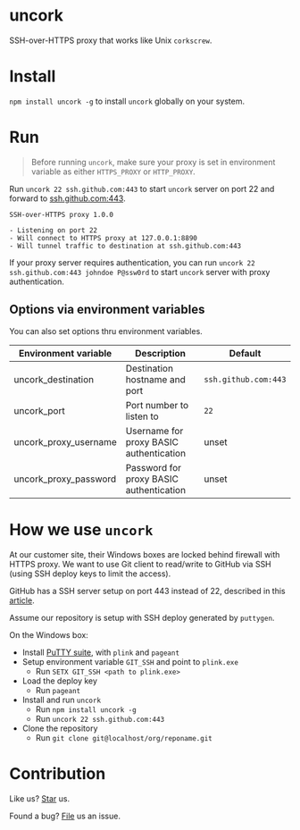 # uncork

SSH-over-HTTPS proxy that works like Unix `corkscrew`.

# Install

`npm install uncork -g` to install `uncork` globally on your system.

# Run

> Before running `uncork`, make sure your proxy is set in environment variable as either `HTTPS_PROXY` or `HTTP_PROXY`.

Run `uncork 22 ssh.github.com:443` to start `uncork` server on port 22 and forward to [ssh.github.com:443](ssh://ssh.github.com:443).

```
SSH-over-HTTPS proxy 1.0.0

- Listening on port 22
- Will connect to HTTPS proxy at 127.0.0.1:8890
- Will tunnel traffic to destination at ssh.github.com:443
```

If your proxy server requires authentication, you can run `uncork 22 ssh.github.com:443 johndoe P@ssw0rd` to start `uncork` server with proxy authentication.

## Options via environment variables

You can also set options thru environment variables.

| Environment variable  | Description                             | Default              |
| --------------------- | --------------------------------------- | -------------------- |
| uncork_destination    | Destination hostname and port           | `ssh.github.com:443` |
| uncork_port           | Port number to listen to                | `22`                 |
| uncork_proxy_username | Username for proxy BASIC authentication | unset                |
| uncork_proxy_password | Password for proxy BASIC authentication | unset                |

# How we use `uncork`

At our customer site, their Windows boxes are locked behind firewall with HTTPS proxy. We want to use Git client to read/write to GitHub via SSH (using SSH deploy keys to limit the access).

GitHub has a SSH server setup on port 443 instead of 22, described in this [article](https://help.github.com/articles/using-ssh-over-the-https-port/).

Assume our repository is setup with SSH deploy generated by `puttygen`.

On the Windows box:

* Install [PuTTY suite](http://www.chiark.greenend.org.uk/~sgtatham/putty/), with `plink` and `pageant`
* Setup environment variable `GIT_SSH` and point to `plink.exe`
  * Run `SETX GIT_SSH <path to plink.exe>`
* Load the deploy key
  * Run `pageant`
* Install and run `uncork`
  * Run `npm install uncork -g`
  * Run `uncork 22 ssh.github.com:443`
* Clone the repository
  * Run `git clone git@localhost/org/reponame.git`

# Contribution

Like us? [Star](https://github.com/compulim/uncork/stargazers) us.

Found a bug? [File](https://github.com/compulim/uncork/issues) us an issue.
